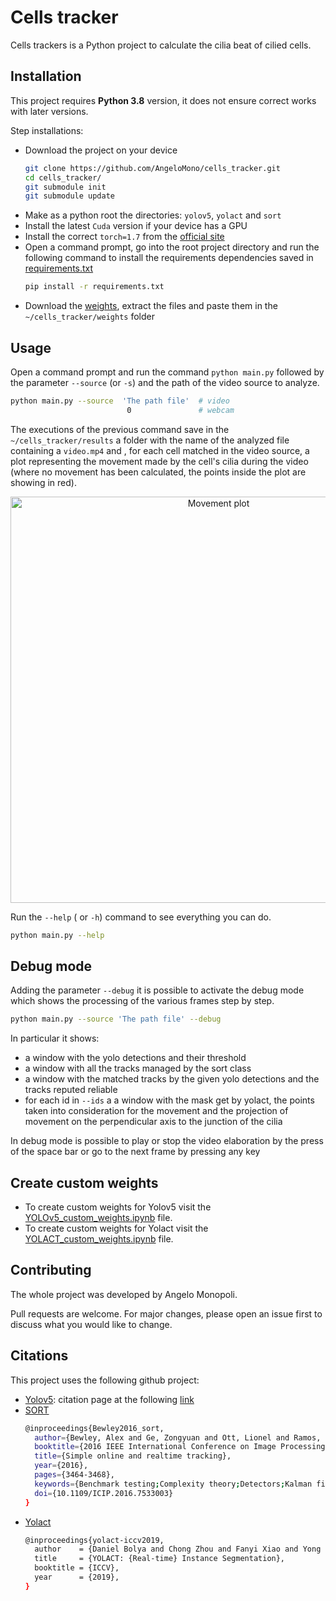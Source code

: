# Cells tracker

Cells trackers is a Python project to calculate the cilia beat of cilied cells.

## Installation
This project requires **Python 3.8** version, it does not ensure correct works with later versions.

Step installations:
- Download the project on your device
    ```bash
    git clone https://github.com/AngeloMono/cells_tracker.git
    cd cells_tracker/
    git submodule init
    git submodule update
    ```
- Make as a python root the directories: `yolov5`, `yolact` and `sort`
- Install the latest `Cuda` version if your device has a GPU
- Install the correct `torch=1.7` from the [official site](https://pytorch.org/)
- Open a command prompt, go into the root project directory and run the following command to install the requirements
 dependencies saved in [requirements.txt](requirements.txt) 
    ```bash
    pip install -r requirements.txt
    ```
- Download the [weights](https://drive.google.com/file/d/1XmJ-aco5xJdpxPwDBCYYYwwaPWOlcmnH/view?usp=sharing),
 extract the files and paste them in the `~/cells_tracker/weights` folder

## Usage

Open a command prompt and run the command `python main.py` followed by the parameter `--source` (or `-s`) and 
the path of the video source to analyze.

```bash
python main.py --source  'The path file'  # video
                          0               # webcam
```

The executions of the previous command save in the `~/cells_tracker/results` a folder with the name of the analyzed file 
containing a `video.mp4` and , for each cell matched in the video source, 
a plot representing the movement made by the cell's cilia during the video 
(where no movement has been calculated, the points inside the plot are showing in red).
<p align="center">
    <a href="https://drive.google.com/uc?export=view&id=1HSI9Y9SegpRu0NR8n5VO_5RIIwE3RblL">
        <img src="https://drive.google.com/uc?export=view&id=1HSI9Y9SegpRu0NR8n5VO_5RIIwE3RblL" style="width: 650px; max-width: 100%; height: auto" title="Movement plot" />
    </a>
</p>

Run the `--help` ( or `-h`) command to see everything you can do.
```bash
python main.py --help 
```

## Debug mode
Adding the parameter `--debug` it is possible to activate the debug mode which shows the processing of the various 
frames step by step.
```bash
python main.py --source 'The path file' --debug
```


In particular it shows:
    <ul>
        <li>a window with the yolo detections and their threshold</li>
        <li>a window with all the tracks managed by the sort class</li>
        <li>a window with the matched tracks by the given yolo detections and the tracks reputed reliable</li>
        <li>for each id in `--ids` a a window with the mask get by yolact, the points taken into consideration for the movement
            and the projection of movement on the perpendicular axis to the junction of the cilia</li>
    </ul>



In debug mode is possible to play or stop the video elaboration by the press of the space bar or 
go to the next frame by pressing any key

## Create custom weights
* To create custom weights for Yolov5 visit the
 [YOLOv5_custom_weights.ipynb](https://github.com/AngeloMono/YOLOV5-custom-weights.git) file.
* To create custom weights for Yolact visit the 
 [YOLACT_custom_weights.ipynb](https://github.com/AngeloMono/YOLACT-custom-weights.git) file.


## Contributing
The whole project was developed by Angelo Monopoli.

Pull requests are welcome. For major changes, please open an issue first to discuss what you would like to change.


## Citations
This project uses the following github project:
* [Yolov5](https://github.com/ultralytics/yolov5):
    citation page  at the following [link](https://zenodo.org/record/4418161)
* [SORT](https://github.com/abewley/sort)
    ```bash
    @inproceedings{Bewley2016_sort,
      author={Bewley, Alex and Ge, Zongyuan and Ott, Lionel and Ramos, Fabio and Upcroft, Ben},
      booktitle={2016 IEEE International Conference on Image Processing (ICIP)},
      title={Simple online and realtime tracking},
      year={2016},
      pages={3464-3468},
      keywords={Benchmark testing;Complexity theory;Detectors;Kalman filters;Target tracking;Visualization;Computer Vision;Data Association;Detection;Multiple Object Tracking},
      doi={10.1109/ICIP.2016.7533003}
    }
    ```
* [Yolact](https://github.com/dbolya/yolact)
    ```bash
    @inproceedings{yolact-iccv2019,
      author    = {Daniel Bolya and Chong Zhou and Fanyi Xiao and Yong Jae Lee},
      title     = {YOLACT: {Real-time} Instance Segmentation},
      booktitle = {ICCV},
      year      = {2019},
    }
    ```
